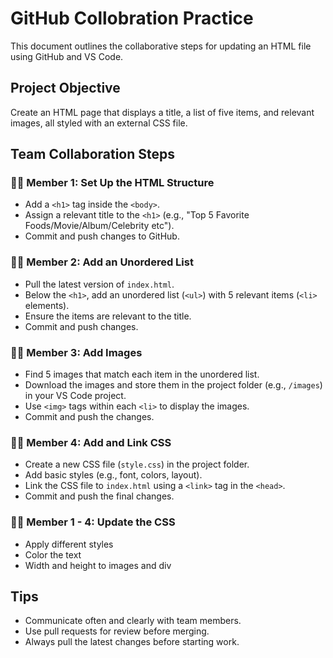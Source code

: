 # GitHub Collobration Practice

This document outlines the collaborative steps for updating an HTML file using GitHub and VS Code.

## Project Objective
Create an HTML page that displays a title, a list of five items, and relevant images, all styled with an external CSS file.

## Team Collaboration Steps

### 🧑‍💻 Member 1: Set Up the HTML Structure
- Add a `<h1>` tag inside the `<body>`.
- Assign a relevant title to the `<h1>` (e.g., "Top 5 Favorite Foods/Movie/Album/Celebrity etc").
- Commit and push changes to GitHub.

### 🧑‍💻 Member 2: Add an Unordered List
- Pull the latest version of `index.html`.
- Below the `<h1>`, add an unordered list (`<ul>`) with 5 relevant items (`<li>` elements).
- Ensure the items are relevant to the title.
- Commit and push changes.

### 🧑‍💻 Member 3: Add Images
- Find 5 images that match each item in the unordered list.
- Download the images and store them in the project folder (e.g., `/images`) in your VS Code project.
- Use `<img>` tags within each `<li>` to display the images.
- Commit and push the changes.

### 🧑‍💻 Member 4: Add and Link CSS
- Create a new CSS file (`style.css`) in the project folder.
- Add basic styles (e.g., font, colors, layout).
- Link the CSS file to `index.html` using a `<link>` tag in the `<head>`.
- Commit and push the final changes.

### 🧑‍💻 Member 1 - 4: Update the CSS
- Apply different styles
- Color the text
- Width and height to images and div


## Tips
- Communicate often and clearly with team members.
- Use pull requests for review before merging.
- Always pull the latest changes before starting work.

